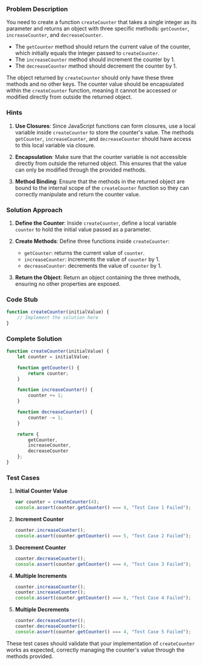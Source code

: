 ### Problem Description

You need to create a function `createCounter` that takes a single integer as its parameter and returns an object with three specific methods: `getCounter`, `increaseCounter`, and `decreaseCounter`. 

- The `getCounter` method should return the current value of the counter, which initially equals the integer passed to `createCounter`.
- The `increaseCounter` method should increment the counter by 1.
- The `decreaseCounter` method should decrement the counter by 1.

The object returned by `createCounter` should only have these three methods and no other keys. The counter value should be encapsulated within the `createCounter` function, meaning it cannot be accessed or modified directly from outside the returned object.

### Hints

1. **Use Closures**: Since JavaScript functions can form closures, use a local variable inside `createCounter` to store the counter's value. The methods `getCounter`, `increaseCounter`, and `decreaseCounter` should have access to this local variable via closure.

2. **Encapsulation**: Make sure that the counter variable is not accessible directly from outside the returned object. This ensures that the value can only be modified through the provided methods.

3. **Method Binding**: Ensure that the methods in the returned object are bound to the internal scope of the `createCounter` function so they can correctly manipulate and return the counter value.

### Solution Approach

1. **Define the Counter**: Inside `createCounter`, define a local variable `counter` to hold the initial value passed as a parameter.

2. **Create Methods**: Define three functions inside `createCounter`:
   - `getCounter`: returns the current value of `counter`.
   - `increaseCounter`: increments the value of `counter` by 1.
   - `decreaseCounter`: decrements the value of `counter` by 1.

3. **Return the Object**: Return an object containing the three methods, ensuring no other properties are exposed.

### Code Stub

```javascript
function createCounter(initialValue) {
    // Implement the solution here
}
```

### Complete Solution

```javascript
function createCounter(initialValue) {
    let counter = initialValue;

    function getCounter() {
        return counter;
    }

    function increaseCounter() {
        counter += 1;
    }

    function decreaseCounter() {
        counter -= 1;
    }

    return {
        getCounter,
        increaseCounter,
        decreaseCounter
    };
}
```

### Test Cases

1. **Initial Counter Value**
   ```javascript
   var counter = createCounter(4);
   console.assert(counter.getCounter() === 4, "Test Case 1 Failed");
   ```

2. **Increment Counter**
   ```javascript
   counter.increaseCounter();
   console.assert(counter.getCounter() === 5, "Test Case 2 Failed");
   ```

3. **Decrement Counter**
   ```javascript
   counter.decreaseCounter();
   console.assert(counter.getCounter() === 4, "Test Case 3 Failed");
   ```

4. **Multiple Increments**
   ```javascript
   counter.increaseCounter();
   counter.increaseCounter();
   console.assert(counter.getCounter() === 6, "Test Case 4 Failed");
   ```

5. **Multiple Decrements**
   ```javascript
   counter.decreaseCounter();
   counter.decreaseCounter();
   console.assert(counter.getCounter() === 4, "Test Case 5 Failed");
   ```

These test cases should validate that your implementation of `createCounter` works as expected, correctly managing the counter's value through the methods provided.